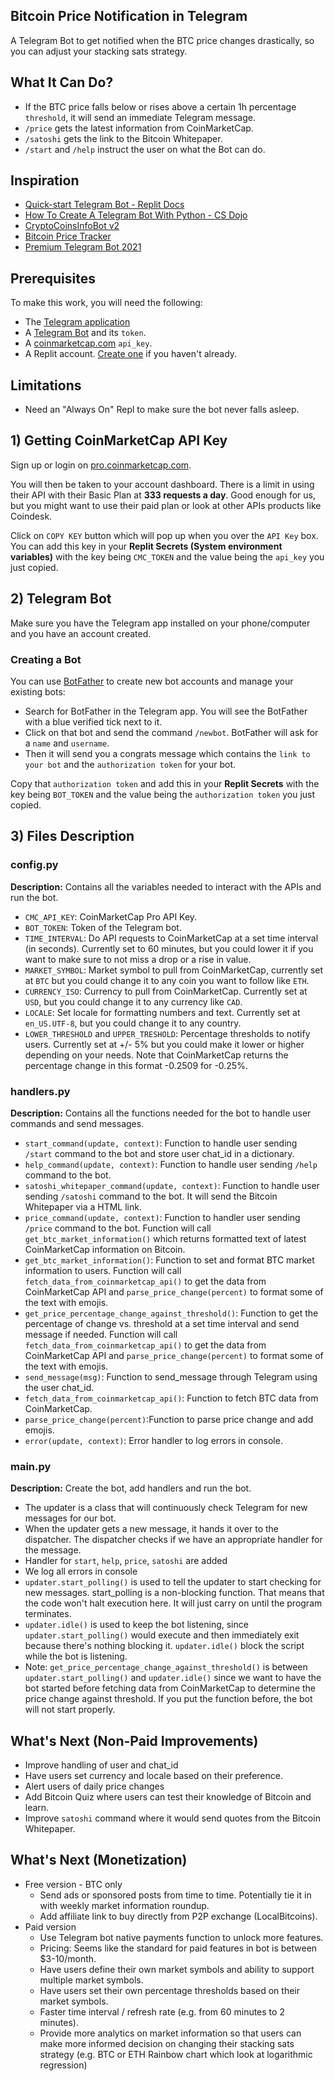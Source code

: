 ## Bitcoin Price Notification in Telegram
A Telegram Bot to get notified when the BTC price changes drastically, so you can adjust your stacking sats strategy.

## What It Can Do?
- If the BTC price falls below or rises above a certain 1h percentage  `threshold`, it will send an immediate Telegram message.
- `/price` gets the latest  information from CoinMarketCap.
- `/satoshi` gets the link to the Bitcoin Whitepaper.
- `/start` and `/help` instruct the user on what the Bot can do.

## Inspiration
* [Quick-start Telegram Bot - Replit Docs](https://docs.replit.com/tutorials/18-telegram-bot#:~:text=To%20do%20this%2C%20start%20by,%2C%20click%20on%20%22start%22.)
* [How To Create A Telegram Bot With Python - CS Dojo](https://www.youtube.com/watch?v=NwBWW8cNCP4)
* [CryptoCoinsInfoBot v2](https://github.com/lytves/crypto-coins-info-bot-v2)
* [Bitcoin Price Tracker](https://github.com/leogaggl/bitcoin_price_tracker)
* [Premium Telegram Bot 2021](https://github.com/federicocotogno/premium_telegram_bot_2021)

## Prerequisites
To make this work, you will need the following:

* The [Telegram application](https://telegram.org/)
* A [Telegram Bot](https://core.telegram.org/bots) and its `token`.
* A [coinmarketcap.com](https://pro.coinmarketcap.com/) `api_key`.
* A Replit account. [Create one](https://replit.com/signup) if you haven't already.

## Limitations
* Need an "Always On" Repl to make sure the bot never falls asleep.

## 1) Getting CoinMarketCap API Key
Sign up or login on [pro.coinmarketcap.com](https://pro.coinmarketcap.com/).

You will then be taken to your account dashboard. There is a limit in using their API with their Basic Plan at **333 requests a day**. Good enough for us, but you might want to use their paid plan or look at other APIs products like Coindesk.

Click on `COPY KEY` button which will pop up when you over the `API Key` box. You can add this key in your **Replit Secrets (System environment variables)** with the key being `CMC_TOKEN` and the value being the `api_key` you just copied.

## 2) Telegram Bot
Make sure you have the Telegram app installed on your phone/computer and you have an account created.

### Creating a Bot
You can use [BotFather](https://core.telegram.org/bots#6-botfather) to create new bot accounts and manage your existing bots:

* Search for BotFather in the Telegram app. You will see the BotFather with a blue verified tick next to it.
* Click on that bot and send the command `/newbot`. BotFather will ask for a `name` and `username`. 
* Then it will send you a congrats message which contains the `link to your bot` and the `authorization token` for your bot.

Copy that `authorization token` and add this in your **Replit Secrets** with the key being `BOT_TOKEN` and the value being the `authorization token` you just copied.

## 3) Files Description
### config.py
**Description:** Contains all the variables needed to interact with the APIs and run the bot.

* `CMC_API_KEY`: CoinMarketCap Pro API Key.
* `BOT_TOKEN`: Token of the Telegram bot.
* `TIME_INTERVAL`: Do API requests to CoinMarketCap at a set time interval (in seconds). Currently set to 60 minutes, but you could lower it if you want to make sure to not miss a drop or a rise in value.
* `MARKET_SYMBOL`: Market symbol to pull from CoinMarketCap, currently set at `BTC` but you could change it to any coin you want to follow like `ETH`.
* `CURRENCY_ISO`: Currency to pull from CoinMarketCap. Currently set at `USD`, but you could change it to any currency  like `CAD`.
* `LOCALE`: Set locale for formatting numbers and text. Currently set at `en_US.UTF-8`, but you could change it to any country.
* `LOWER_THRESHOLD` and `UPPER_TRESHOLD`: Percentage thresholds to notify users. Currently set at +/- 5% but you could make it lower or higher depending on your needs. Note that CoinMarketCap returns the percentage change in this format -0.2509 for -0.25%.

### handlers.py
**Description:** Contains all the functions needed for the bot to handle user commands and send messages.
* `start_command(update, context)`: Function to handle user sending `/start` command to the bot and store user chat_id in a dictionary.
* `help_command(update, context)`: Function to handle user sending `/help` command to the bot.
* `satoshi_whitepaper_command(update, context)`: Function to handle user sending `/satoshi` command to the bot. It will send the Bitcoin Whitepaper via a HTML link.
* `price_command(update, context)`: Function to handler user sending `/price` command to the bot. Function will call `get_btc_market_information()` which returns formatted text of latest CoinMarketCap information on Bitcoin.
* `get_btc_market_information()`: Function to set and format BTC market information to users. Function will call `fetch_data_from_coinmarketcap_api()` to get the data from CoinMarketCap API and `parse_price_change(percent)` to format some of the text with emojis. 
* `get_price_percentage_change_against_threshold()`: Function to get the percentage of change vs. threshold at a set time interval and send message if needed. Function will call `fetch_data_from_coinmarketcap_api()` to get the data from CoinMarketCap API and `parse_price_change(percent)` to format some of the text with emojis. 
* `send_message(msg)`: Function to send_message through Telegram using the user chat_id.
* `fetch_data_from_coinmarketcap_api()`: Function to fetch BTC data from CoinMarketCap.
* `parse_price_change(percent)`:Function to parse price change and add emojis.
* `error(update, context)`: Error handler to log errors in console.

### main.py
**Description:** Create the bot, add handlers and run the bot.
* The updater is a class that will continuously check Telegram for new messages for our bot.
* When the updater gets a new message, it hands it over to the dispatcher. The dispatcher checks if we have an appropriate handler for the message. 
* Handler for `start`, `help`, `price`, `satoshi` are added
* We log all errors in console
* `updater.start_polling()` is used to tell the updater to start checking for new messages. start_polling is a non-blocking function. That means that the code won't halt execution here. It will just carry on until the program terminates.
* `updater.idle()` is used to keep the bot listening, since `updater.start_polling()` would execute and then immediately exit because there's nothing blocking it. `updater.idle()` block the script while the bot is listening.
* Note: `get_price_percentage_change_against_threshold()` is between `updater.start_polling()` and `updater.idle()` since we want to have the bot started before fetching data from CoinMarketCap to determine the price change against threshold. If you put the function before, the bot will not start properly.

## What's Next (Non-Paid Improvements)
- Improve handling of user and chat_id
- Have users set currency and locale based on their preference.
- Alert users of daily price changes
- Add Bitcoin Quiz where users can test their knowledge of Bitcoin and learn.
- Improve `satoshi` command where it would send quotes from the Bitcoin Whitepaper.

## What's Next (Monetization)
- Free version - BTC only
    - Send ads or sponsored posts from time to time. Potentially tie it in with weekly market information roundup.
    - Add affiliate link to buy directly from P2P exchange (LocalBitcoins).
- Paid version
    - Use Telegram bot native payments function to unlock more features.
    - Pricing: Seems like the standard for paid features in bot is between $3-10/month.
    - Have users define their own market symbols and ability to support multiple market symbols.
    - Have users set their own percentage thresholds based on their market symbols.
    - Faster time interval / refresh rate (e.g. from 60 minutes to 2 minutes).
    - Provide more analytics on market information so that users can make more informed decision on changing their stacking sats strategy (e.g. BTC or ETH Rainbow chart which look at logarithmic regression)